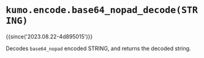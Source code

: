 # `kumo.encode.base64_nopad_decode(STRING)`

{{since('2023.08.22-4d895015')}}

Decodes `base64_nopad` encoded STRING, and returns the decoded string.

